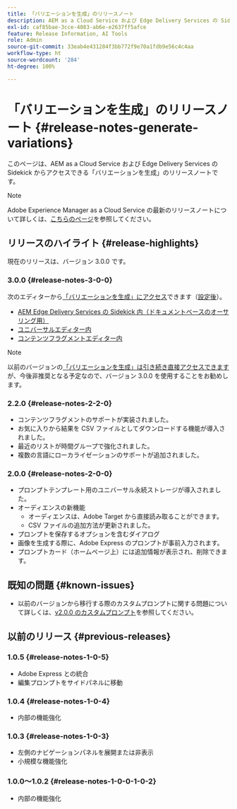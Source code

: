 ```yaml
---
title: 「バリエーションを生成」のリリースノート
description: AEM as a Cloud Service および Edge Delivery Services の Sidekick からアクセスできる「バリエーションを生成」のリリースノート
exl-id: caf85bae-3cce-4083-ab6e-e2637ff5afce
feature: Release Information, AI Tools
role: Admin
source-git-commit: 33eab4e431284f3bb772f9e70a1fdb9e56c4c4aa
workflow-type: ht
source-wordcount: '284'
ht-degree: 100%

---
```


# 「バリエーションを生成」のリリースノート {#release-notes-generate-variations}

このページは、AEM as a Cloud Service および Edge Delivery Services の Sidekick からアクセスできる「バリエーションを生成」のリリースノートです。

>[!NOTE]
>
>Adobe Experience Manager as a Cloud Service の最新のリリースノートについて詳しくは、[こちらのページ](/help/release-notes/release-notes-cloud/release-notes-current.md)を参照してください。

## リリースのハイライト {#release-highlights}

現在のリリースは、バージョン 3.0.0 です。

### 3.0.0 {#release-notes-3-0-0}

次のエディターから[「バリエーションを生成」にアクセス](/help/generative-ai/generate-variations-integrated-editor.md#access-generate-variations)できます（[設定後](#access-generate-variations)）。

* [AEM Edge Delivery Services の Sidekick 内（ドキュメントベースのオーサリング用）](/help/generative-ai/generate-variations-integrated-editor.md#access-aem-sidekick)
* [ユニバーサルエディター内](/help/generative-ai/generate-variations-integrated-editor.md#access-aem-universal-editor)
* [コンテンツフラグメントエディター内](/help/generative-ai/generate-variations-integrated-editor.md#access-aem-content-fragment-editor)

>[!NOTE]
>
>以前のバージョンの[「バリエーションを生成」は引き続き直接アクセスできます](/help/generative-ai/generate-variations.md)が、今後非推奨となる予定なので、バージョン 3.0.0 を使用することをお勧めします。

### 2.2.0 {#release-notes-2-2-0}

* コンテンツフラグメントのサポートが実装されました。
* お気に入りから結果を CSV ファイルとしてダウンロードする機能が導入されました。
* 最近のリストが時間グループで強化されました。
* 複数の言語にローカライゼーションのサポートが追加されました。

### 2.0.0 {#release-notes-2-0-0}

* プロンプトテンプレート用のユニバーサル永続ストレージが導入されました。
* オーディエンスの新機能
   * オーディエンスは、Adobe Target から直接読み取ることができます。
   * CSV ファイルの追加方法が更新されました。
* プロンプトを保存するオプションを含むダイアログ
* 画像を生成する際に、Adobe Express のプロンプトが事前入力されます。
* プロンプトカード（ホームページ上）には追加情報が表示され、削除できます。

## 既知の問題 {#known-issues}

* 以前のバージョンから移行する際のカスタムプロンプトに関する問題について詳しくは、[v2.0.0 のカスタムプロンプト](/help/generative-ai/generate-variations.md#custom-prompts-v200)を参照してください。

## 以前のリリース {#previous-releases}

### 1.0.5 {#release-notes-1-0-5}

* Adobe Express との統合
* 編集プロンプトをサイドパネルに移動

### 1.0.4 {#release-notes-1-0-4}

* 内部の機能強化

### 1.0.3 {#release-notes-1-0-3}

* 左側のナビゲーションパネルを展開または非表示
* 小規模な機能強化

### 1.0.0～1.0.2 {#release-notes-1-0-0-1-0-2}

* 内部の機能強化
